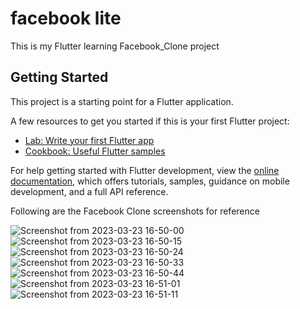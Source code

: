 # facebook lite

This is my Flutter learning Facebook_Clone project

## Getting Started

This project is a starting point for a Flutter application.

A few resources to get you started if this is your first Flutter project:

- [Lab: Write your first Flutter app](https://docs.flutter.dev/get-started/codelab)
- [Cookbook: Useful Flutter samples](https://docs.flutter.dev/cookbook)

For help getting started with Flutter development, view the
[online documentation](https://docs.flutter.dev/), which offers tutorials,
samples, guidance on mobile development, and a full API reference.

 Following are the Facebook Clone screenshots for reference
 
 ![Screenshot from 2023-03-23 16-50-00](https://user-images.githubusercontent.com/63544413/227189664-236747ef-e82e-4928-9b20-dff1c62ff1dd.png)
![Screenshot from 2023-03-23 16-50-15](https://user-images.githubusercontent.com/63544413/227190312-93ada783-4db5-4029-936b-c19c519d44e2.png)
![Screenshot from 2023-03-23 16-50-24](https://user-images.githubusercontent.com/63544413/227190358-6cf00616-d2ac-42fb-8dbe-97274fa71987.png)
![Screenshot from 2023-03-23 16-50-33](https://user-images.githubusercontent.com/63544413/227190378-7bfae6a8-bb4d-4a53-936d-b60bca425842.png)
![Screenshot from 2023-03-23 16-50-44](https://user-images.githubusercontent.com/63544413/227190398-ef2a8c79-008b-44a3-989a-3cac78f1c038.png)
![Screenshot from 2023-03-23 16-51-01](https://user-images.githubusercontent.com/63544413/227190415-badb3bf1-e797-494b-abe7-dae826b9d226.png)
![Screenshot from 2023-03-23 16-51-11](https://user-images.githubusercontent.com/63544413/227190430-4f80d8bb-9fd3-4526-9ea0-8618fcdf9922.png)
